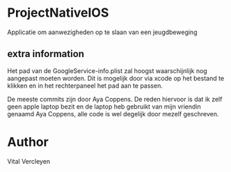 # ProjectNativeIOS

Applicatie om aanwezigheden op te slaan van een jeugdbeweging

## extra information

Het pad van de GoogleService-info.plist zal hoogst waarschijnlijk nog
aangepast moeten worden.
Dit is mogelijk door via xcode op het bestand te klikken en in het 
rechterpaneel het pad aan te passen.


De meeste commits zijn door Aya Coppens.
De reden hiervoor is dat ik zelf geen apple laptop bezit en de laptop heb
gebruikt van mijn vriendin genaamd Aya Coppens, alle code is wel degelijk
door mezelf geschreven.


# Author

Vital Vercleyen

